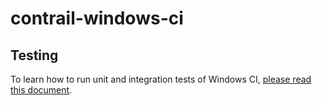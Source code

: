 # contrail-windows-ci

## Testing

To learn how to run unit and integration tests of Windows CI, [please read this document](SELFCHECK.md).
